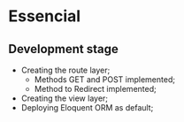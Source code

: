 # Essencial
## Development stage

- Creating the route layer;
    - Methods GET and POST implemented;
    - Method to Redirect implemented;
- Creating the view layer;
- Deploying Eloquent ORM as default;

